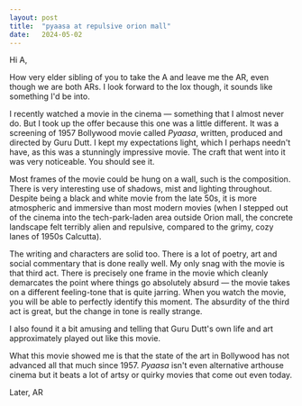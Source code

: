 ```yaml
---
layout: post
title:  "pyaasa at repulsive orion mall"
date:   2024-05-02
---
```


Hi A,

How very elder sibling of you to take the A and leave me the AR, even though we
are both ARs. I look forward to the lox though, it sounds like something I'd be
into.

I recently watched a movie in the cinema — something that I almost never do. But
I took up the offer because this one was a little different. It was a screening
of 1957 Bollywood movie called _Pyaasa_, written, produced and directed by Guru
Dutt. I kept my expectations light, which I perhaps needn't have, as this was a
stunningly impressive movie. The craft that went into it was very noticeable.
You should see it.

Most frames of the movie could be hung on a wall, such is the composition.
There is very interesting use of shadows, mist and lighting throughout. Despite
being a black and white movie from the late 50s, it is more atmospheric and
immersive than most modern movies (when I stepped out of the cinema into the
tech-park-laden area outside Orion mall, the concrete landscape felt terribly
alien and repulsive, compared to the grimy, cozy lanes of 1950s Calcutta).

The writing and characters are solid too. There is a lot of poetry, art and
social commentary that is done really well. My only snag with the movie is that
third act. There is precisely one frame in the movie which cleanly demarcates
the point where things go absolutely absurd — the movie takes on a different
feeling-tone that is quite jarring. When you watch the movie, you will be able
to perfectly identify this moment. The absurdity of the third act is great, but
the change in tone is really strange.

I also found it a bit amusing and telling that Guru Dutt's own life and art
approximately played out like this movie.

What this movie showed me is that the state of the art in Bollywood has not
advanced all that much since 1957. _Pyaasa_ isn't even alternative arthouse
cinema but it beats a lot of artsy or quirky movies that come out even today.

Later,
AR
